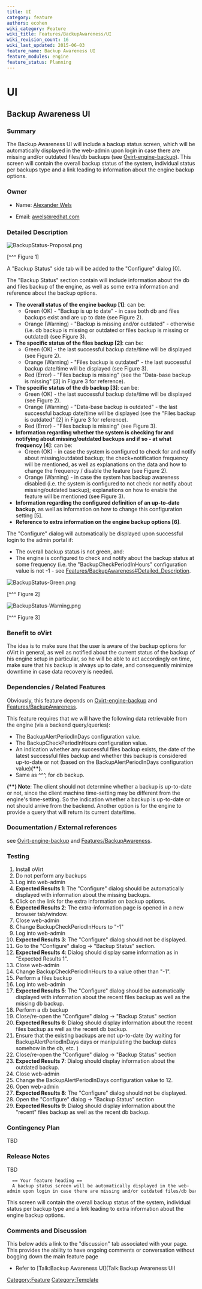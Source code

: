 ```yaml
---
title: UI
category: feature
authors: ecohen
wiki_category: Feature
wiki_title: Features/BackupAwareness/UI
wiki_revision_count: 16
wiki_last_updated: 2015-06-03
feature_name: Backup Awareness UI
feature_modules: engine
feature_status: Planning
---
```


# UI

## Backup Awareness UI

### Summary

The Backup Awareness UI will include a backup status screen, which will be automatically displayed in the web-admin upon login in case there are missing and/or outdated files/db backups (see [Ovirt-engine-backup](Ovirt-engine-backup)). This screen will contain the overall backup status of the system, individual status per backups type and a link leading to information about the engine backup options.

### Owner

*   Name: [ Alexander Wels](User:Awels)

<!-- -->

*   Email: awels@redhat.com

### Detailed Description

![](BackupStatus-Proposal.png "BackupStatus-Proposal.png")

[^^^ Figure 1]

A "Backup Status" side tab will be added to the "Configure" dialog [0].

The "Backup Status" section contain will include information about the db and files backup of the engine, as well as some extra information and reference about the backup options.

*   **The overall status of the engine backup [1]**: can be:
    -   Green (OK) - "Backup is up to date" - in case both db and files backups exist and are up to date (see Figure 2).
    -   Orange (Warning) - "Backup is missing and/or outdated" - otherwise (i.e. db backup is missing or outdated or files backup is missing or outdated) (see Figure 3).
*   **The specific status of the files backup [2]**: can be:
    -   Green (OK) - the last successful backup date/time will be displayed (see Figure 2).
    -   Orange (Warning) - "Files backup is outdated" - the last successful backup date/time will be displayed (see Figure 3).
    -   Red (Error) - "Files backup is missing" (see the "Data-base backup is missing" [3] in Figure 3 for reference).
*   **The specific status of the db backup [3]**: can be:
    -   Green (OK) - the last successful backup date/time will be displayed (see Figure 2).
    -   Orange (Warning) - "Data-base backup is outdated" - the last successful backup date/time will be displayed (see the "Files backup is outdated" [2] in Figure 3 for reference).
    -   Red (Error) - "Files backup is missing" (see Figure 3).
*   **Information regarding whether the system is checking for and notifying about missing/outdated backups and if so - at what frequency [4]**: can be:
    -   Green (OK) - in case the system is configured to check for and notify about missing/outdated backup; the check+notification frequency will be mentioned, as well as explanations on the data and how to change the frequency / disable the feature (see Figure 2).
    -   Orange (Warning) - in case the system has backup awareness disabled (i.e. the system is configured to not check nor notify about missing/outdated backup); explanations on how to enable the feature will be mentioned (see Figure 3).
*   **Information regarding the configured definition of an up-to-date backup**, as well as information on how to change this configuration setting [5].
*   **Reference to extra information on the engine backup options [6]**.

The "Configure" dialog will automatically be displayed upon successful login to the admin portal if:

*   The overall backup status is not green, and:
*   The engine is configured to check and notify about the backup status at some frequency (i.e. the "BackupCheckPeriodInHours" configuration value is not -1 - see [Features/BackupAwareness#Detailed_Description](Features/BackupAwareness#Detailed_Description).

![](BackupStatus-Green.png "BackupStatus-Green.png")

[^^^ Figure 2]

![](BackupStatus-Warning.png "BackupStatus-Warning.png")

[^^^ Figure 3]

### Benefit to oVirt

The idea is to make sure that the user is aware of the backup options for oVirt in general, as well as notified about the current status of the backup of his engine setup in particular, so he will be able to act accordingly on time, make sure that his backup is always up to date, and consequently minimize downtime in case data recovery is needed.

### Dependencies / Related Features

Obviously, this feature depends on [Ovirt-engine-backup](Ovirt-engine-backup) and [Features/BackupAwareness](Features/BackupAwareness).

This feature requires that we will have the following data retrievable from the engine (via a backend query/queries):

*   The BackupAlertPeriodInDays configuration value.
*   The BackupCheckPeriodInHours configuration value.
*   An indication whether any successful files backup exists, the date of the latest successful files backup and whether this backup is considered up-to-date or not (based on the BackupAlertPeriodInDays configuration value)**(\*\*)**.
*   Same as ^^^, for db backup.

**(\*\*) Note**: The client should not determine whether a backup is up-to-date or not, since the client machine time-setting may be different from the engine's time-setting. So the indication whether a backup is up-to-date or not should arrive from the backend. Another option is for the engine to provide a query that will return its current date/time.

### Documentation / External references

see [Ovirt-engine-backup](Ovirt-engine-backup) and [Features/BackupAwareness](Features/BackupAwareness).

### Testing

1.  Install oVirt
2.  Do not perform any backups
3.  Log into web-admin
4.  **Expected Results 1**: The "Configure" dialog should be automatically displayed with information about the missing backups.
5.  Click on the link for the extra information on backup options.
6.  **Expected Results 2**: The extra-information page is opened in a new browser tab/window.
7.  Close web-admin
8.  Change BackupCheckPeriodInHours to "-1"
9.  Log into web-admin
10. **Expected Results 3**: The "Configure" dialog should not be displayed.
11. Go to the "Configure" dialog -> "Backup Status" section.
12. **Expected Results 4**: Dialog should display same information as in "Expected Results 1".
13. Close web-admin
14. Change BackupCheckPeriodInHours to a value other than "-1".
15. Perform a files backup
16. Log into web-admin
17. **Expected Results 5**: The "Configure" dialog should be automatically displayed with information about the recent files backup as well as the missing db backup.
18. Perform a db backup
19. Close/re-open the "Configure" dialog -> "Backup Status" section
20. **Expected Results 6**: Dialog should display information about the recent files backup as well as the recent db backup.
21. Ensure that the existing backups are not up-to-date (by waiting for BackupAlertPeriodInDays days or manipulating the backup dates somehow in the db, etc. )
22. Close/re-open the "Configure" dialog -> "Backup Status" section
23. **Expected Results 7**: Dialog should display information about the outdated backup.
24. Close web-admin
25. Change the BackupAlertPeriodInDays configuration value to 12.
26. Open web-admin
27. **Expected Results 8**: The "Configure" dialog should not be displayed.
28. Open the "Configure" dialog -> "Backup Status" section
29. **Expected Results 9**: Dialog should display information about the "recent" files backup as well as the recent db backup.

### Contingency Plan

TBD

### Release Notes

TBD

      == Your feature heading ==
      A backup status screen will be automatically displayed in the web-admin upon login in case there are missing and/or outdated files/db backups. 

This screen will contain the overall backup status of the system, individual status per backup type and a link leading to extra information about the engine backup options.

### Comments and Discussion

This below adds a link to the "discussion" tab associated with your page. This provides the ability to have ongoing comments or conversation without bogging down the main feature page

*   Refer to [Talk:Backup Awareness UI](Talk:Backup Awareness UI)

<Category:Feature> <Category:Template>
